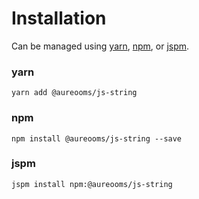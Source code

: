 # Installation

Can be managed using
[yarn](https://yarnpkg.com/en/docs),
[npm](https://docs.npmjs.com),
or [jspm](https://jspm.org/docs).


### yarn
```terminal
yarn add @aureooms/js-string
```

### npm
```terminal
npm install @aureooms/js-string --save
```

### jspm
```terminal
jspm install npm:@aureooms/js-string
```
